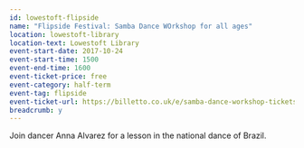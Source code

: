```yaml
---
id: lowestoft-flipside
name: "Flipside Festival: Samba Dance WOrkshop for all ages"
location: lowestoft-library
location-text: Lowestoft Library
event-start-date: 2017-10-24
event-start-time: 1500
event-end-time: 1600
event-ticket-price: free
event-category: half-term
event-tag: flipside
event-ticket-url: https://billetto.co.uk/e/samba-dance-workshop-tickets-212384
breadcrumb: y
---
```


Join dancer Anna Alvarez for a lesson in the national dance of Brazil.
